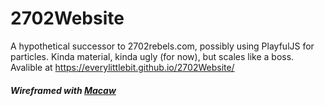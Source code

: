 # 2702Website
A hypothetical successor to 2702rebels.com, possibly using PlayfulJS for particles. Kinda material, kinda ugly (for now), but scales like a boss.
Avalible at https://everylittlebit.github.io/2702Website/
##### Wireframed with  [Macaw](http://www.macaw.co)
